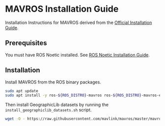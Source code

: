 # MAVROS Installation Guide
Installation Instructions for MAVROS derived from the [Official Installation Guide](https://github.com/mavlink/mavros/tree/master/mavros#installation).

## Prerequisites
You must have ROS Noetic installed. See [ROS Noetic Installation Guide](ROS.md).

## Installation
Install MAVROS from the ROS binary packages.
```bash
sudo apt update
sudo apt install -y ros-${ROS_DISTRO}-mavros ros-${ROS_DISTRO}-mavros-extras ros-${ROS_DISTRO}-mavros-msgs
```

Then install GeographicLib datasets by running the `install_geographiclib_datasets.sh` script.
```bash
wget -O - https://raw.githubusercontent.com/mavlink/mavros/master/mavros/scripts/install_geographiclib_datasets.sh | sudo bash
```
